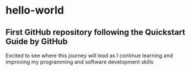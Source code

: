# hello-world
## First GitHub repository following the Quickstart Guide by GitHub
Excited to see where this journey will lead as I continue learning and improving my programming and software development skills
